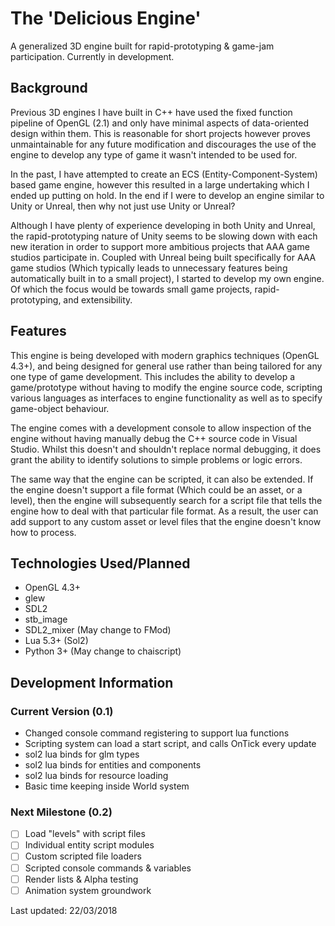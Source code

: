 # The 'Delicious Engine'
A generalized 3D engine built for rapid-prototyping & game-jam participation. Currently in development.

## Background
Previous 3D engines I have built in C++ have used the fixed function pipeline of OpenGL (2.1) and only have minimal aspects of data-oriented design within them. This is reasonable for short projects however proves unmaintainable for any future modification and discourages the use of the engine to develop any type of game it wasn't intended to be used for.

In the past, I have attempted to create an ECS (Entity-Component-System) based game engine, however this resulted in a large undertaking which I ended up putting on hold. In the end if I were to develop an engine similar to Unity or Unreal, then why not just use Unity or Unreal?

Although I have plenty of experience developing in both Unity and Unreal, the rapid-prototyping nature of Unity seems to be slowing down with each new iteration in order to support more ambitious projects that AAA game studios participate in. Coupled with Unreal being built specifically for AAA game studios (Which typically leads to unnecessary features being automatically built in to a small project), I started to develop my own engine. Of which the focus would be towards small game projects, rapid-prototyping, and extensibility.

## Features
This engine is being developed with modern graphics techniques (OpenGL 4.3+), and being designed for general use rather than being tailored for any one type of game development. This includes the ability to develop a game/prototype without having to modify the engine source code, scripting various languages as interfaces to engine functionality as well as to specify game-object behaviour.

The engine comes with a development console to allow inspection of the engine without having manually debug the C++ source code in Visual Studio. Whilst this doesn't and shouldn't replace normal debugging, it does grant the ability to identify solutions to simple problems or logic errors.

The same way that the engine can be scripted, it can also be extended. If the engine doesn't support a file format (Which could be an asset, or a level), then the engine will subsequently search for a script file that tells the engine how to deal with that particular file format. As a result, the user can add support to any custom asset or level files that the engine doesn't know how to process.

## Technologies Used/Planned
- OpenGL 4.3+
- glew
- SDL2
- stb_image
- SDL2_mixer (May change to FMod)
- Lua 5.3+ (Sol2)
- Python 3+ (May change to chaiscript)

## Development Information

### Current Version (0.1)
- Changed console command registering to support lua functions
- Scripting system can load a start script, and calls OnTick every update
- sol2 lua binds for glm types
- sol2 lua binds for entities and components
- sol2 lua binds for resource loading
- Basic time keeping inside World system

### Next Milestone (0.2)
- [ ] Load "levels" with script files
- [ ] Individual entity script modules
- [ ] Custom scripted file loaders
- [ ] Scripted console commands & variables
- [ ] Render lists & Alpha testing
- [ ] Animation system groundwork

Last updated: 22/03/2018
